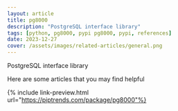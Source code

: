 ```yaml
---
layout: article
title: pg8000
description: "PostgreSQL interface library"
tags: [python, pg8000, pypi pg8000, pypi, references]
date: 2023-12-27
cover: /assets/images/related-articles/general.png
---
```


PostgreSQL interface library

Here are some articles that you may find helpful

{% include link-preview.html url="https://piptrends.com/package/pg8000"%}